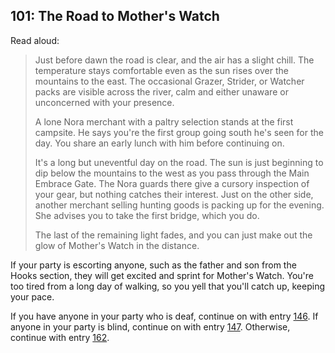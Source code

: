 ## 101: The Road to Mother's Watch

Read aloud:

> Just before dawn the road is clear, and the air has a slight chill.
> The temperature stays comfortable even as the sun rises over the mountains to the east.
> The occasional Grazer, Strider, or Watcher packs are visible across the river, calm and either unaware or unconcerned with your presence.
> 
> A lone Nora merchant with a paltry selection stands at the first campsite.
> He says you're the first group going south he's seen for the day.
> You share an early lunch with him before continuing on.
> 
> It's a long but uneventful day on the road.
> The sun is just beginning to dip below the mountains to the west as you pass through the Main Embrace Gate.
> The Nora guards there give a cursory inspection of your gear, but nothing catches their interest.
> Just on the other side, another merchant selling hunting goods is packing up for the evening.
> She advises you to take the first bridge, which you do.
>
> The last of the remaining light fades, and you can just make out the glow of Mother's Watch in the distance.

If your party is escorting anyone, such as the father and son from the Hooks section, they will get excited and sprint for Mother's Watch.
You're too tired from a long day of walking, so you yell that you'll catch up, keeping your pace.

If you have anyone in your party who is deaf, continue on with entry [146](146-scrappers-deaf.md).
If anyone in your party is blind, continue on with entry [147](147-striders-blind.md).
Otherwise, continue with entry [162](162-striders-surprise.md).
